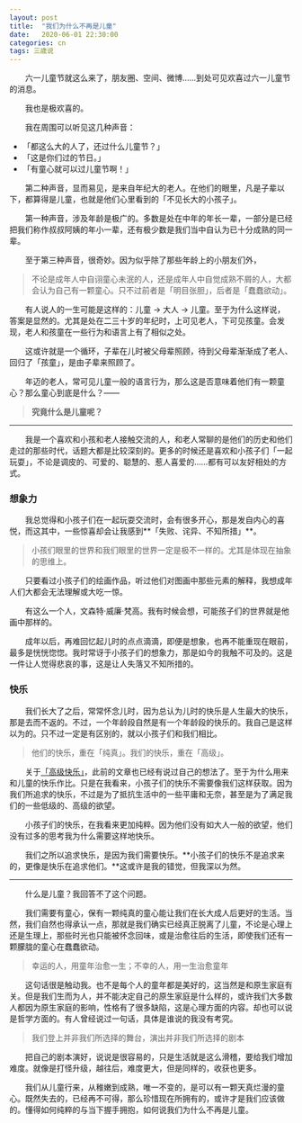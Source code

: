 ```yaml
---
layout: post
title:  "我们为什么不再是儿童"
date:   2020-06-01 22:30:00
categories: cn
tags: 三歳说
---
```




&emsp;&emsp;六一儿童节就这么来了，朋友圈、空间、微博……到处可见欢喜过六一儿童节的消息。

&emsp;&emsp;我也是极欢喜的。

&emsp;&emsp;我在周围可以听见这几种声音：

- 「都这么大的人了，还过什么儿童节？」
- 「这是你们过的节日。」
- 「有童心就可以过儿童节啊！」

&emsp;&emsp;第二种声音，显而易见，是来自年纪大的老人。在他们的眼里，凡是子辈以下，都算得是儿童，也就是他们心里看到的「不见长大的小孩子」。

&emsp;&emsp;第一种声音，涉及年龄是极广的。多数是处在中年的年长一辈，一部分是已经把我们称作叔叔阿姨的年小一辈，还有极少数是我们当中自认为已十分成熟的同一辈。

&emsp;&emsp;至于第三种声音，很奇妙。因为似乎除了那些年龄上的小朋友们外，

> 不论是成年人中自诩童心未泯的人，还是成年人中自觉成熟不屑的人，大都会认为自己有一颗童心。只不过前者是「明目张胆」，后者是「蠢蠢欲动」。

&emsp;&emsp;有人说人的一生可能是这样的：儿童 → 大人 → 儿童。至于为什么这样说，答案是显然的。尤其是处在二三十岁的年纪时，上可见老人，下可见孩童。会发现，老人和孩童在一些行为和语言上有了相似之处。

&emsp;&emsp;这或许就是一个循环，子辈在儿时被父母辈照顾，待到父母辈渐渐成了老人、回归了「孩童」，是由子辈来照顾了。

&emsp;&emsp;年迈的老人，常可见儿童一般的语言行为，那么这是否意味着他们有一颗童心？那么童心到底是什么？——

> **究竟什么是儿童呢？**

---

&emsp;&emsp;我是一个喜欢和小孩和老人接触交流的人，和老人常聊的是他们的历史和他们走过的那些时代，话题大都是比较深刻的。更多的时候还是喜欢和小孩子们「一起玩耍」，不论是调皮的、可爱的、聪慧的、惹人喜爱的……都有可以友好相处的方式。

### 想象力

&emsp;&emsp;我总觉得和小孩子们在一起玩耍交流时，会有很多开心，那是发自内心的喜悦，而这其中，一些惊喜却会让我感到**「失败、诧异、不知所措」**。

> 小孩们眼里的世界和我们眼里的世界一定是极不一样的。尤其是体现在抽象的思维上。

&emsp;&emsp;只要看过小孩子们的绘画作品，听过他们对图画中那些元素的解释，我想成年人们大都会无法理解或大吃一惊。

&emsp;&emsp;有这么一个人，文森特·威廉·梵高。我有时候会想，可能孩子们的世界就是他画中那样的。

&emsp;&emsp;成年以后，再难回忆起儿时的点点滴滴，即便是想象，也再不能重现在眼前，最多是恍恍惚惚。我时常讶于小孩子们的想象力，那是如今的我触不可及的。这是一件让人觉得悲哀的事，这是让人失落又不知所措的。

### 快乐

&emsp;&emsp;我们长大了之后，常常怀念儿时，因为总认为儿时的快乐是人生最大的快乐，那是去而不返的。不过，一个年龄段自然是有一个年龄段的快乐的。我自己是这样以为的。只不过一定是有区别的，就以小孩子们和我们相比。

> 他们的快乐，重在「纯真」。我们的快乐，重在「高级」。

&emsp;&emsp;关于[「高级快乐」](https://buyivi.xyz/blog/%E9%9A%8F%E6%83%B3/2020/04/28/wo-men-suo-zhui-qiu-de.html)，此前的文章也已经有说过自己的想法了。至于为什么用来和儿童的快乐作比。只是在我看来，小孩子们的快乐不需要像我们这样获取。因为我们所追求的快乐，不过是为了抵抗生活中的一些平庸和无奈，甚至是为了满足我们的一些低级的、高级的欲望。

&emsp;&emsp;小孩子们的快乐，在我看来更加纯粹。因为他们没有如大人一般的欲望，他们没有过多的思考我为什么需要这样地快乐。

&emsp;&emsp;我们之所以追求快乐，是因为我们需要快乐。**小孩子们的快乐不是追求来的，更像是快乐在追求他们。**这或许是我的错觉，但我深以为然。

---

&emsp;&emsp;什么是儿童？我回答不了这个问题。

&emsp;&emsp;我们需要有童心，保有一颗纯真的童心能让我们在长大成人后更好的生活。当然，我们自然也得承认一点，那就是我们确实已经真正脱离了儿童，不论是心理上还是生理上，那些时光也只能被怀念回味，或是治愈往后的生活，即使我们还有一颗朦胧的童心在蠢蠢欲动。

> 幸运的人，用童年治愈一生；不幸的人，用一生治愈童年

&emsp;&emsp;这句话很是触动我。也不是每个人的童年都是美好的，这当然是和原生家庭有关。但是我们生而为人，并不能决定自己的原生家庭是什么样的，或许我们大多数人都因为原生家庭的影响，性格有了很多缺陷，这是心理方面的内容。却也可以说是哲学方面的。有人曾经说过一句话，具体是谁说的我没有考究。

> 我们登上并非我们所选择的舞台，演出并非我们所选择的剧本

&emsp;&emsp;把自己的剧本演好，说说是很容易的，只是生活就是这么滑稽，要给我们增加难度。就像是打怪升级，越往后，难度更大，但是同样的，收获也更多。

&emsp;&emsp;我们从儿童行来，从稚嫩到成熟，唯一不变的，是可以有一颗天真烂漫的童心。既然失去的，已经再不可得，那么珍惜现在所拥有的，或许才是我们应该做的。懂得如何纯粹的与当下握手拥抱，如何说我们为什么不再是儿童。